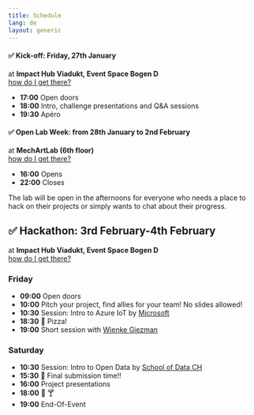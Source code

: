 ```yaml
---
title: Schedule
lang: de
layout: generic
---
```


#### ✅ Kick-off: Friday, 27th January

at **Impact Hub Viadukt, Event Space Bogen D**
<br><a href="https://goo.gl/maps/CpsRggdwmUy" target="_blank"><i class="fa fa-map-marker" aria-hidden="true"></i> how do I get there?</a>

 - **17:00** Open doors
 - **18:00** Intro, challenge presentations and Q&A sessions
 - **19:30** Ap&eacute;ro


#### ✅ Open Lab Week: from 28th January to 2nd February

at **MechArtLab (6th floor)**
<br/><a href="https://goo.gl/maps/NcAzJ6os82D2" target="_blank"><i class="fa fa-map-marker" aria-hidden="true"></i> how do I get there?</a>

 - **16:00** Opens
 - **22:00** Closes

The lab will be open in the afternoons for everyone who needs a place to hack on their projects or simply wants to chat about their progress.


## ✅ Hackathon: 3rd February-4th February

at **Impact Hub Viadukt, Event Space Bogen D**
<br><a href="https://goo.gl/maps/CpsRggdwmUy" target="_blank"><i class="fa fa-map-marker" aria-hidden="true"></i> how do I get there?</a>

### Friday
 - **09:00** Open doors
 - **10:00** Pitch your project, find allies for your team! No slides allowed!
 - **10:30** Session: Intro to Azure IoT by [Microsoft](https://azure.microsoft.com/en-us/services/iot-hub/)
 - **18:30** 🍕 Pizza!
 - **19:00** Short session with [Wienke Giezman](https://twitter.com/wienke)

### Saturday
 - **10:30** Session: Intro to Open Data by [School of Data CH](http://schoolofdata.ch)
 - **15:30** 🚀 Final submission time!!
 - **16:00** Project presentations
 - **18:00** 🍻 🍸
 - **19:00** End-Of-Event
